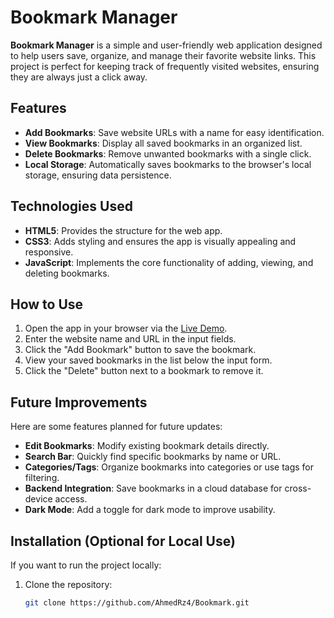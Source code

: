 # Bookmark Manager

**Bookmark Manager** is a simple and user-friendly web application designed to help users save, organize, and manage their favorite website links. This project is perfect for keeping track of frequently visited websites, ensuring they are always just a click away.

## Features
- **Add Bookmarks**: Save website URLs with a name for easy identification.
- **View Bookmarks**: Display all saved bookmarks in an organized list.
- **Delete Bookmarks**: Remove unwanted bookmarks with a single click.
- **Local Storage**: Automatically saves bookmarks to the browser's local storage, ensuring data persistence.

## Technologies Used
- **HTML5**: Provides the structure for the web app.
- **CSS3**: Adds styling and ensures the app is visually appealing and responsive.
- **JavaScript**: Implements the core functionality of adding, viewing, and deleting bookmarks.

## How to Use
1. Open the app in your browser via the [Live Demo](https://ahmedrz4.github.io/Bookmark/).
2. Enter the website name and URL in the input fields.
3. Click the "Add Bookmark" button to save the bookmark.
4. View your saved bookmarks in the list below the input form.
5. Click the "Delete" button next to a bookmark to remove it.

## Future Improvements
Here are some features planned for future updates:
- **Edit Bookmarks**: Modify existing bookmark details directly.
- **Search Bar**: Quickly find specific bookmarks by name or URL.
- **Categories/Tags**: Organize bookmarks into categories or use tags for filtering.
- **Backend Integration**: Save bookmarks in a cloud database for cross-device access.
- **Dark Mode**: Add a toggle for dark mode to improve usability.

## Installation (Optional for Local Use)
If you want to run the project locally:
1. Clone the repository:
   ```bash
   git clone https://github.com/AhmedRz4/Bookmark.git

